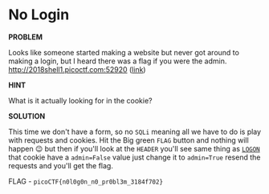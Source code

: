 # No Login

__PROBLEM__

Looks like someone started making a website but never got around to making a login, but I heard there was a flag if you were the admin. http://2018shell1.picoctf.com:52920 ([link](http://2018shell1.picoctf.com:52920))

__HINT__

What is it actually looking for in the cookie?

__SOLUTION__

This time we don't have a form, so no `SQLi` meaning all we have to do is play with requests and cookies.
Hit the Big green `FLAG` button and nothing will happen :wink: but then if you'll look at the `HEADER` you'll see same thing as [`LOGON`](../Logon/readme.md) that cookie have a `admin=False` value just change it to `admin=True` resend the requests and you'll get the flag.

FLAG - `picoCTF{n0l0g0n_n0_pr0bl3m_3184f702}`


